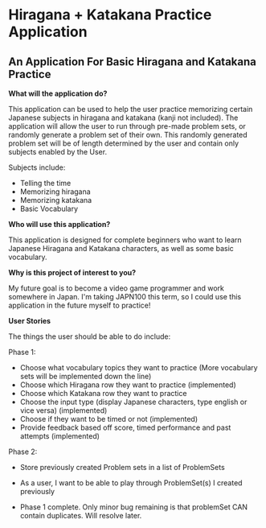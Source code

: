# Hiragana + Katakana Practice Application

## An Application For Basic Hiragana and Katakana Practice

**What will the application do?**

This application can be used to help the user practice memorizing certain Japanese subjects
in hiragana and katakana (kanji not included). 
The application will allow the user to run through pre-made problem sets, or randomly
generate a problem set of their own. This randomly generated problem set will be 
of length determined by the user and contain only subjects enabled by the User. 

Subjects include:
- Telling the time
- Memorizing hiragana 
- Memorizing katakana 
- Basic Vocabulary 

**Who will use this application?**

This application is designed for complete beginners who want to learn Japanese
Hiragana and Katakana characters, as well as some basic vocabulary. 

**Why is this project of interest to you?**

My future goal is to become a video game programmer and work somewhere in Japan.
I'm taking JAPN100 this term, so I could use this application 
in the future myself to practice!


**User Stories**

The things the user should be able to do include:

Phase 1:
- Choose what vocabulary topics they want to practice 
(More vocabulary sets will be implemented down the line)
- Choose which Hiragana row they want to practice (implemented)
- Choose which Katakana row they want to practice 
- Choose the input type (display Japanese characters, type english or vice versa) (implemented)
- Choose if they want to be timed or not (implemented)
- Provide feedback based off score, timed performance and past attempts (implemented)

Phase 2:
- Store previously created Problem sets in a list of ProblemSets
- As a user, I want to be able to play through ProblemSet(s) I created previously 



- Phase 1 complete. Only minor bug remaining is that problemSet CAN contain duplicates. Will resolve later.



